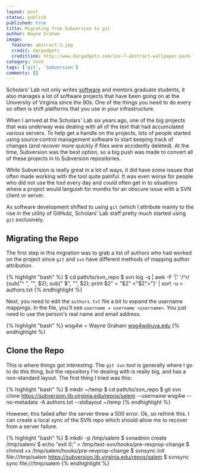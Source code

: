 ```yaml
---
layout: post
status: publish
published: true
title: Migrating from Subversion to git
author: Wayne Graham
image:
  feature: abstract-3.jpg
  credit: dargadgetz
  creditlink: http://www.dargadgetz.com/ios-7-abstract-wallpaper-pack-for-iphone-5-and-ipod-touch-retina/
category: tech
tags: ['git', 'Subversion']
comments: []
---
```


Scholars' Lab not only writes [software](https://github.com/scholarslab) and mentors graduate students, it also manages a lot of software projects that have been going on at the University of Virginia since the 90s. One of the things you need to do every so often is shift platforms that you use in your infrastructure.

When I arrived at the Scholars' Lab six years ago, one of the big
projects that was underway was dealing with all of the text that had
accumulated various servers. To help get a handle on the projects, lots
of people started using source control management software to start
keeping track of changes (and recover more quickly if files were
accidently deleted). At the time, Subversion was the best option, so a
big push was made to convert all of these projects in to Subversion
repositories.

While Subversion is really great in a lot of ways, it did have some
issues that often made working with the tool quite painful. It was even
worse for people who did not use the tool every day and could often get
in to situations where a project would languish for months for an
obscure issue with a SVN client or server.

As software development shifted to using `git` (which I attribute mainly
to the rise in the utility of GitHub), Scholars' Lab staff pretty much
started using `git` exclusively.


## Migrating the Repo

The first step in this migration was to grab a list of authors who had
worked on the project since `git` and `svn` have different methods of
mapping author attribution.

{% highlight "bash" %}
$ cd path/to/svn_repo
$ svn log -q | awk -F '|' '/^r/ {sub("^ ", "", $2); sub(" $", "", $2); print $2" = "$2" <"$2">"}' | sort -u > authors.txt
{% endhighlight %}

Next, you need to edit the `authors.txt` file a bit to expand the username mappings. In the file, you'll see `username = username <username>`. You just need to use the person's real name and email address.

{% highlight "bash" %}
wsg4w = Wayne Graham <wsg4w@uva.edu>
{% endhighlight %}

## Clone the Repo

This is where things got *interesting*. The `git svn` tool is generally
where I go to do this thing, but the repository I'm dealing with is
really big, and has a non-standard layout. The first thing I tried was
this:

{% highlight "bash" %}
$ mkdir ~/temp
$ cd path/to/svn_repo
$ git svn clone https://subversion.lib.virginia.edu/repos/salem --username wsg4w --no-metadata -A authors.txt --stdlayout ~/temp
{% endhighlight %}

However, this failed after the server threw a 500 error. Ok, so rethink
this. I can create a local sync of the SVN repo which should allow me to
recover from a server failure.

{% highlight "bash" %}
$ mkdir -p /tmp/salem
$ svnadmin create /tmp/salem/
$ echo "exit 0;" > /tmp/test-svn/hooks/pre-revprop-change
$ chmod +x /tmp/salem/hooks/pre-revprop-change
$ svnsync init file:///tmp/salem https://subversion.lib.virginia.edu/repos/salem
$ svnsync sync file:///tmp/salem
{% endhighlight %}
